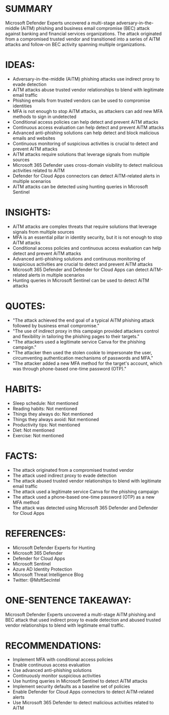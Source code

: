 # SUMMARY

Microsoft Defender Experts uncovered a multi-stage adversary-in-the-middle (AiTM) phishing and business email compromise (BEC) attack against banking and financial services organizations. The attack originated from a compromised trusted vendor and transitioned into a series of AiTM attacks and follow-on BEC activity spanning multiple organizations.

# IDEAS:

* Adversary-in-the-middle (AiTM) phishing attacks use indirect proxy to evade detection
* AiTM attacks abuse trusted vendor relationships to blend with legitimate email traffic
* Phishing emails from trusted vendors can be used to compromise identities
* MFA is not enough to stop AiTM attacks, as attackers can add new MFA methods to sign in undetected
* Conditional access policies can help detect and prevent AiTM attacks
* Continuous access evaluation can help detect and prevent AiTM attacks
* Advanced anti-phishing solutions can help detect and block malicious emails and websites
* Continuous monitoring of suspicious activities is crucial to detect and prevent AiTM attacks
* AiTM attacks require solutions that leverage signals from multiple sources
* Microsoft 365 Defender uses cross-domain visibility to detect malicious activities related to AiTM
* Defender for Cloud Apps connectors can detect AiTM-related alerts in multiple scenarios
* AiTM attacks can be detected using hunting queries in Microsoft Sentinel

# INSIGHTS:

* AiTM attacks are complex threats that require solutions that leverage signals from multiple sources
* MFA is an essential pillar in identity security, but it is not enough to stop AiTM attacks
* Conditional access policies and continuous access evaluation can help detect and prevent AiTM attacks
* Advanced anti-phishing solutions and continuous monitoring of suspicious activities are crucial to detect and prevent AiTM attacks
* Microsoft 365 Defender and Defender for Cloud Apps can detect AiTM-related alerts in multiple scenarios
* Hunting queries in Microsoft Sentinel can be used to detect AiTM attacks

# QUOTES:

* "The attack achieved the end goal of a typical AiTM phishing attack followed by business email compromise."
* "The use of indirect proxy in this campaign provided attackers control and flexibility in tailoring the phishing pages to their targets."
* "The attackers used a legitimate service Canva for the phishing campaign."
* "The attacker then used the stolen cookie to impersonate the user, circumventing authentication mechanisms of passwords and MFA."
* "The attacker added a new MFA method for the target's account, which was through phone-based one-time password (OTP)."

# HABITS:

* Sleep schedule: Not mentioned
* Reading habits: Not mentioned
* Things they always do: Not mentioned
* Things they always avoid: Not mentioned
* Productivity tips: Not mentioned
* Diet: Not mentioned
* Exercise: Not mentioned

# FACTS:

* The attack originated from a compromised trusted vendor
* The attack used indirect proxy to evade detection
* The attack abused trusted vendor relationships to blend with legitimate email traffic
* The attack used a legitimate service Canva for the phishing campaign
* The attack used a phone-based one-time password (OTP) as a new MFA method
* The attack was detected using Microsoft 365 Defender and Defender for Cloud Apps

# REFERENCES:

* Microsoft Defender Experts for Hunting
* Microsoft 365 Defender
* Defender for Cloud Apps
* Microsoft Sentinel
* Azure AD Identity Protection
* Microsoft Threat Intelligence Blog
* Twitter: @MsftSecIntel

# ONE-SENTENCE TAKEAWAY:

Microsoft Defender Experts uncovered a multi-stage AiTM phishing and BEC attack that used indirect proxy to evade detection and abused trusted vendor relationships to blend with legitimate email traffic.

# RECOMMENDATIONS:

* Implement MFA with conditional access policies
* Enable continuous access evaluation
* Use advanced anti-phishing solutions
* Continuously monitor suspicious activities
* Use hunting queries in Microsoft Sentinel to detect AiTM attacks
* Implement security defaults as a baseline set of policies
* Enable Defender for Cloud Apps connectors to detect AiTM-related alerts
* Use Microsoft 365 Defender to detect malicious activities related to AiTM
